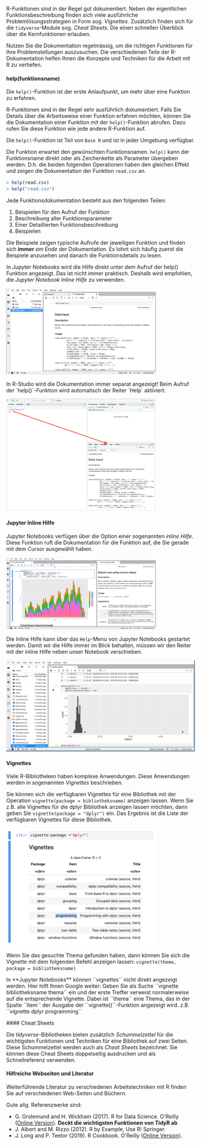 R-Funktionen sind in der Regel gut dokumentiert. Neben der eigentlichen Funktionsbeschreibung finden sich viele ausführliche Problemlösungsstrategien in Form sog. *Vignettes*. Zusätzlich finden sich für die `tidyverse`-Module sog. *Cheat Sheets*. Die einen schnellen Überblick über die Kernfunktionen erlauben. 

<p class="alert alert-success" markdown="1">
<i class="fa fa-lg fa-lightbulb-o"></i> Nutzen Sie die Dokumentation regelmässig, um die richtigen Funktionen für Ihre Problemstellungen auszusuchen. Die verschiedenen Teile der R-Dokumentation helfen Ihnen die Konzepte und Techniken für die Arbeit mit R zu vertiefen.</p>

#### help(funktionsname)

Die `help()`-Funktion ist der erste Anlaufpunkt, um mehr über eine Funktion zu erfahren. 

R-Funktionen sind in der Regel sehr ausführlich dokumentiert. Falls Sie Details über die Arbeitsweise einer Funktion erfahren möchten, können Sie die Dokumentation einer Funktion mit der `help()`-Funktion abrufen. Dazu rufen Sie diese Funktion wie jede andere R-Funktion auf. 

Die `help()`-Funktion ist Teil von `Base R` und ist in jeder Umgebung verfügbar. 

Die Funktion erwartet den gewünschten Funktionsnamen. `help()` kann der Funktionsname direkt oder als Zeichenkette als Parameter übergeben werden. D.h. die beiden folgenden Operationen haben den gleichen Effekt und zeigen die Dokumentation der Funktion `read.csv` an.

```r
> help(read.csv)
> help("read.csv")
```

Jede Funktionsdokumentation besteht aus den folgenden Teilen:

1. Beispielen für den Aufruf der Funktion
2. Beschreibung aller Funktionsparameter
3. Einer Detaillierten Funktionsbeschreibung
4. Beispielen

Die Beispiele zeigen typische Aufrufe der jeweiligen Funktion und finden sich **immer** *am Ende* der Dokumentation. Es lohnt sich häufig zuerst die Beispiele anzusehen und danach die Funktionsdetails zu lesen. 

In Jupyter Notebooks wird die Hilfe direkt unter dem Aufruf der help() Funktion angezeigt. Das ist nicht immer praktisch. Deshalb wird empfohlen, die *Jupyter Notebook Inline Hilfe* zu verwenden. 

<a href="https://github.com/dxiai/r-einstieg/blob/master/bilder/help_functions_ipnb.png?raw=true"  title="Hilfe Funktion in Jupyter  Notebooks"><img alt="help_functions_ipnb.png" src="https://github.com/dxiai/r-einstieg/blob/master/bilder/help_functions_ipnb.png?raw=true" width="400" height="230.55934515689" /></a>

<p class="alert alert-warning" markdown="1">
<i class="fa fa-lg fa-exclamation-triangle"></i> In R-Studio wird die Dokumentation immer separat angezeigt! Beim Aufruf der `help()`-Funktion wird automatisch der Reiter `Help` aktiviert.
</p>

<a href="https://github.com/dxiai/r-einstieg/blob/master/bilder/help_function_rstudio.png?raw=true"  title="Hilfe Funktion in R-Studio"><img alt="help_function_rstudio.png" src="https://github.com/dxiai/r-einstieg/blob/master/bilder/help_function_rstudio.png?raw=true" width="400" height="300.91743119266" /></a>

#### Jupyter Inline Hilfe

Jupyter Notebooks verfügen über die Option einer sogenannten *inline Hilfe*. Diese Funktion ruft die Dokumentation für die Funktion auf, die Sie gerade mit dem Cursor ausgewählt haben. 

<a href="https://github.com/dxiai/r-einstieg/blob/master/bilder/JS_context_hilfe.png?raw=true" title="Jupyter Inline Hilfe"><img alt="Bildschirmfoto 2020-09-21 um 21.35.08.png" src="https://github.com/dxiai/r-einstieg/blob/master/bilder/JS_context_hilfe.png?raw=true" width="400" height="193.4868943606" /></a>

Die Inline Hilfe kann über das `Help`-Menu von Jupyter Notebooks gestartet werden. Damit wir die Hilfe immer im Blick behalten, müssen wir den Reiter mit der inline Hilfe neben unser Notebook verschieben. 

<a href="https://github.com/dxiai/r-einstieg/blob/master/bilder/JL_inline_hilfe_positionieren.gif?raw=true"><img src="https://github.com/dxiai/r-einstieg/blob/master/bilder/JL_inline_hilfe_positionieren.gif?raw=true" width="800" title="Jupyter  Inline Hilfe verschieben"></a>

#### Vignettes

Viele R-Bibliotheken haben komplexe Anwendungen. Diese Anwendungen werden in sogenannten *Vignettes* beschrieben. 

Sie können sich die verfügbaren Vignettes für eine Bibliothek mit der Operation `vignette(package = bibliotheksname)` anzeigen lassen. Wenn Sie z.B. alle Vignettes für die dplyr Bibliothek anzeigen lassen möchten, dann geben Sie `vignette(package = "dplyr")` ein. Das Ergebnis ist die Liste der verfügbaren Vignettes für diese Bibliothek. 

<a href="https://github.com/dxiai/r-einstieg/blob/master/bilder/vignettes_liste_dplyr.png?raw=true"><img alt="vignettes_liste_dplyr.png" src="https://github.com/dxiai/r-einstieg/blob/master/bilder/vignettes_liste_dplyr.png?raw=true" width="400" height="314.37308868502" /></a>

Wenn Sie das gesuchte Thema gefunden haben, dann können Sie sich die Vignette mit dem folgenden Befehl anzeigen lassen: `vignette(thema, package = bibliotheksname)`
 
<p class="alert alert-warning" markdown="1">
<i class="fa fa-lg fa-exclamation-triangle"></i> In **Jupyter Notebooks** können ``vignettes`` nicht direkt angezeigt werden. Hier hilft Ihnen Google weiter: Geben Sie als Suche ``vignette bibliotheksname thema`` ein und der erste Treffer verweist normalerweise auf die entsprechende Vignette. Dabei ist ``thema`` eine Thema, das in der Spalte ``Item`` der Ausgabe der ``vignette()``-Funktion angezeigt wird. z.B. ``vignette dplyr programming``
</p>

#### Cheat Sheets

Die *tidyverse*-Bibliotheken bieten zusätzlich *Schummelzettel* für die wichtigsten Funktionen und Techniken für eine Bibliothek auf zwei Seiten. Diese Schummelzettel werden auch als *Cheat Sheets* bezeichnet. Sie können diese Cheat Sheets doppelseitig ausdrucken und als Schnellreferenz verwenden.

#### Hilfreiche Webseiten und Literatur

Weiterführende Literatur zu verschiedenen Arbeitstechniken mit R finden Sie auf verschiedenen Web-Seiten und Büchern.

Gute allg. Referenzwerke sind: 

* G. Grolemund and H. Wickham (2017). R for Data Science. O'Reilly ([Online Version](https://r4ds.had.co.nz/)). **Deckt die wichtigsten Funktionen von TidyR ab**
* J. Albert and M. Rizzo (2012). R by Example, Use R! Springer.
* J. Long and P. Teetor (2019). R Cookbook. O'Reilly ([Online Version](https://rc2e.com/)).
